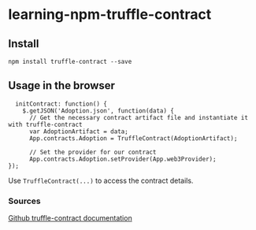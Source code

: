 # learning-npm-truffle-contract

## Install

`npm install truffle-contract --save`

## Usage in the browser

```
  initContract: function() {
    $.getJSON('Adoption.json', function(data) {
      // Get the necessary contract artifact file and instantiate it with truffle-contract
      var AdoptionArtifact = data;
      App.contracts.Adoption = TruffleContract(AdoptionArtifact);

      // Set the provider for our contract
      App.contracts.Adoption.setProvider(App.web3Provider);
});

```

Use `TruffleContract(...)` to access the contract details.

### Sources

[Github truffle-contract documentation](https://github.com/trufflesuite/truffle-contract)
